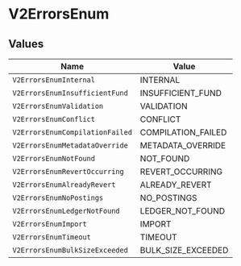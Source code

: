 # V2ErrorsEnum

## Values

| Name                            | Value              |
| ------------------------------- | ------------------ |
| `V2ErrorsEnumInternal`          | INTERNAL           |
| `V2ErrorsEnumInsufficientFund`  | INSUFFICIENT_FUND  |
| `V2ErrorsEnumValidation`        | VALIDATION         |
| `V2ErrorsEnumConflict`          | CONFLICT           |
| `V2ErrorsEnumCompilationFailed` | COMPILATION_FAILED |
| `V2ErrorsEnumMetadataOverride`  | METADATA_OVERRIDE  |
| `V2ErrorsEnumNotFound`          | NOT_FOUND          |
| `V2ErrorsEnumRevertOccurring`   | REVERT_OCCURRING   |
| `V2ErrorsEnumAlreadyRevert`     | ALREADY_REVERT     |
| `V2ErrorsEnumNoPostings`        | NO_POSTINGS        |
| `V2ErrorsEnumLedgerNotFound`    | LEDGER_NOT_FOUND   |
| `V2ErrorsEnumImport`            | IMPORT             |
| `V2ErrorsEnumTimeout`           | TIMEOUT            |
| `V2ErrorsEnumBulkSizeExceeded`  | BULK_SIZE_EXCEEDED |
